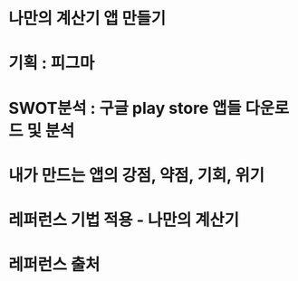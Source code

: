 # 나만의 계산기 앱 만들기
# 기획 : 피그마
# SWOT분석 : 구글 play store 앱들 다운로드 및 분석
# 내가 만드는 앱의 강점, 약점, 기회, 위기
# 레퍼런스 기법 적용 - 나만의 계산기
# 레퍼런스 출처
